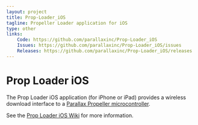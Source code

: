 ```yaml
---
layout: project
title: Prop-Loader_iOS
tagline: Propeller Loader application for iOS
type: other
links:
    Code: https://github.com/parallaxinc/Prop-Loader_iOS
    Issues: https://github.com/parallaxinc/Prop-Loader_iOS/issues
    Releases: https://github.com/parallaxinc/Prop-Loader_iOS/releases
---
```

Prop Loader iOS
===============
The Prop Loader iOS application (for iPhone or iPad) provides a wireless download interface to a [Parallax Propeller microcontroller](http://www.parallax.com/microcontrollers/propeller).  

See the [Prop Loader iOS Wiki](https://github.com/parallaxinc/Prop-Loader_iOS/wiki) for more information.


